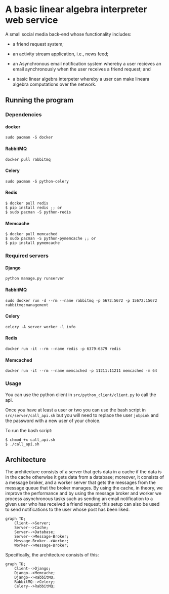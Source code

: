 # A basic linear algebra interpreter web service
A small social media back-end whose functionality includes:

- a friend request system;

- an activity stream application, i.e., news feed;

- an Asynchronous email notification system whereby a user recieves an email aynchronously when the user receives a friend request; and

- a basic linear algebra interpeter whereby a user can make lineara algebra computations over the network.


## Running the program

### Dependencies
#### docker
```
sudo pacman -S docker
```

#### RabbitMQ
```
docker pull rabbitmq
```

#### Celery
```
sudo pacman -S python-celery
```
#### Redis
```
$ docker pull redis
$ pip install redis ;; or
$ sudo pacman -S python-redis
```

#### Memcache
```
$ docker pull memcached
$ sudo pacman -S python-pymemcache ;; or
$ pip install pymemcache
```

### Required servers

#### Django
```
python manage.py runserver
```

#### RabbitMQ
```
sudo docker run -d --rm --name rabbitmq -p 5672:5672 -p 15672:15672 rabbitmq:management
```

#### Celery
```
celery -A server worker -l info
```

#### Redis
```
docker run -it --rm --name redis -p 6379:6379 redis
```

#### Memcached
```
docker run -it --rm --name memcached -p 11211:11211 memcached -m 64
```
### Usage
You can use the python client in `src/python_client/client.py` to call the api.

Once you have at least a user or two you can use the bash script in `src/server/call_api.sh` but you will need to replace the user `jobpink` and the password with a new user of your choice.

To run the bash script:

```
$ chmod +x call_api.sh
$ ./call_api.sh
```

## Architecture
The architecture consists of a server that gets data in a cache if the data is in the cache otherwise it gets data from a database; moreover, it consists of a message broker, and a worker server that gets the messages from the message queue that the broker manages. By using the cache, in theory, we improve the performance and by using the message broker and worker we process asynchronous tasks such as sending an email notification to a given user who has received a friend request; this setup can also be used to send notifications to the user whose post has been liked.

```mermaid
graph TD;
    Client-->Server;
    Server-->Cache;
    Server-->Database;
    Server-->Message-Broker;
    Message-Broker-->Worker;
    Worker-->Message-Broker;
```

Specifically, the architecture consists of this:

```mermaid
graph TD;
    Client-->Django;
    Django-->Memcache;
    Django-->RabbitMQ;
    RabbitMQ-->Celery;
    Celery-->RabbitMQ;
    
```
